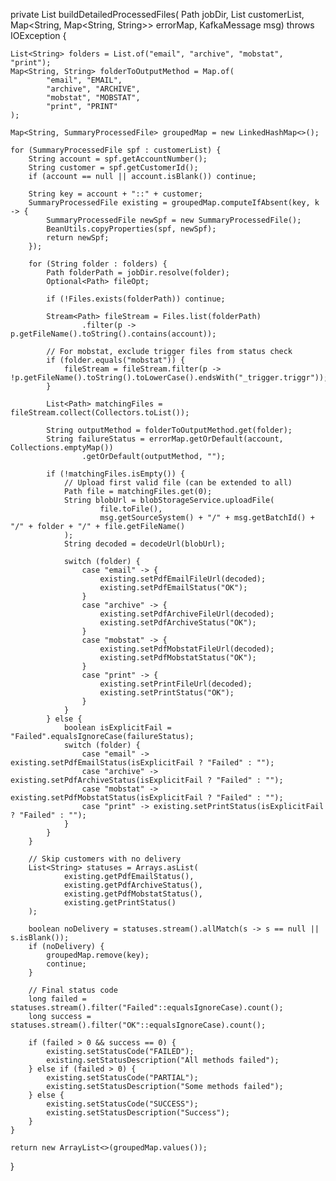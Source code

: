 private List<SummaryProcessedFile> buildDetailedProcessedFiles(
        Path jobDir,
        List<SummaryProcessedFile> customerList,
        Map<String, Map<String, String>> errorMap,
        KafkaMessage msg) throws IOException {

    List<String> folders = List.of("email", "archive", "mobstat", "print");
    Map<String, String> folderToOutputMethod = Map.of(
            "email", "EMAIL",
            "archive", "ARCHIVE",
            "mobstat", "MOBSTAT",
            "print", "PRINT"
    );

    Map<String, SummaryProcessedFile> groupedMap = new LinkedHashMap<>();

    for (SummaryProcessedFile spf : customerList) {
        String account = spf.getAccountNumber();
        String customer = spf.getCustomerId();
        if (account == null || account.isBlank()) continue;

        String key = account + "::" + customer;
        SummaryProcessedFile existing = groupedMap.computeIfAbsent(key, k -> {
            SummaryProcessedFile newSpf = new SummaryProcessedFile();
            BeanUtils.copyProperties(spf, newSpf);
            return newSpf;
        });

        for (String folder : folders) {
            Path folderPath = jobDir.resolve(folder);
            Optional<Path> fileOpt;

            if (!Files.exists(folderPath)) continue;

            Stream<Path> fileStream = Files.list(folderPath)
                    .filter(p -> p.getFileName().toString().contains(account));

            // For mobstat, exclude trigger files from status check
            if (folder.equals("mobstat")) {
                fileStream = fileStream.filter(p -> !p.getFileName().toString().toLowerCase().endsWith("_trigger.triggr"));
            }

            List<Path> matchingFiles = fileStream.collect(Collectors.toList());

            String outputMethod = folderToOutputMethod.get(folder);
            String failureStatus = errorMap.getOrDefault(account, Collections.emptyMap())
                    .getOrDefault(outputMethod, "");

            if (!matchingFiles.isEmpty()) {
                // Upload first valid file (can be extended to all)
                Path file = matchingFiles.get(0);
                String blobUrl = blobStorageService.uploadFile(
                        file.toFile(),
                        msg.getSourceSystem() + "/" + msg.getBatchId() + "/" + folder + "/" + file.getFileName()
                );
                String decoded = decodeUrl(blobUrl);

                switch (folder) {
                    case "email" -> {
                        existing.setPdfEmailFileUrl(decoded);
                        existing.setPdfEmailStatus("OK");
                    }
                    case "archive" -> {
                        existing.setPdfArchiveFileUrl(decoded);
                        existing.setPdfArchiveStatus("OK");
                    }
                    case "mobstat" -> {
                        existing.setPdfMobstatFileUrl(decoded);
                        existing.setPdfMobstatStatus("OK");
                    }
                    case "print" -> {
                        existing.setPrintFileUrl(decoded);
                        existing.setPrintStatus("OK");
                    }
                }
            } else {
                boolean isExplicitFail = "Failed".equalsIgnoreCase(failureStatus);
                switch (folder) {
                    case "email" -> existing.setPdfEmailStatus(isExplicitFail ? "Failed" : "");
                    case "archive" -> existing.setPdfArchiveStatus(isExplicitFail ? "Failed" : "");
                    case "mobstat" -> existing.setPdfMobstatStatus(isExplicitFail ? "Failed" : "");
                    case "print" -> existing.setPrintStatus(isExplicitFail ? "Failed" : "");
                }
            }
        }

        // Skip customers with no delivery
        List<String> statuses = Arrays.asList(
                existing.getPdfEmailStatus(),
                existing.getPdfArchiveStatus(),
                existing.getPdfMobstatStatus(),
                existing.getPrintStatus()
        );

        boolean noDelivery = statuses.stream().allMatch(s -> s == null || s.isBlank());
        if (noDelivery) {
            groupedMap.remove(key);
            continue;
        }

        // Final status code
        long failed = statuses.stream().filter("Failed"::equalsIgnoreCase).count();
        long success = statuses.stream().filter("OK"::equalsIgnoreCase).count();

        if (failed > 0 && success == 0) {
            existing.setStatusCode("FAILED");
            existing.setStatusDescription("All methods failed");
        } else if (failed > 0) {
            existing.setStatusCode("PARTIAL");
            existing.setStatusDescription("Some methods failed");
        } else {
            existing.setStatusCode("SUCCESS");
            existing.setStatusDescription("Success");
        }
    }

    return new ArrayList<>(groupedMap.values());
}
